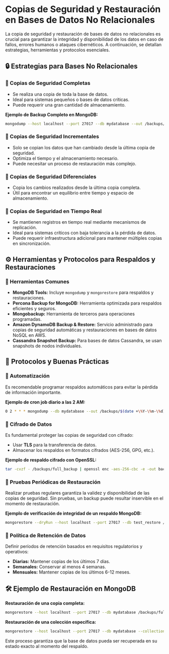 # Copias de Seguridad y Restauración en Bases de Datos No Relacionales

La copia de seguridad y restauración de bases de datos no relacionales es crucial para garantizar la integridad y disponibilidad de los datos en caso de fallos, errores humanos o ataques cibernéticos. A continuación, se detallan estrategias, herramientas y protocolos esenciales.

## 🔒 Estrategias para Bases No Relacionales

### 📌 Copias de Seguridad Completas

- Se realiza una copia de toda la base de datos.
- Ideal para sistemas pequeños o bases de datos críticas.
- Puede requerir una gran cantidad de almacenamiento.

**Ejemplo de Backup Completo en MongoDB:**

```bash
mongodump --host localhost --port 27017 --db mydatabase --out /backups/full_backup
```

### 📌 Copias de Seguridad Incrementales

- Solo se copian los datos que han cambiado desde la última copia de seguridad.
- Optimiza el tiempo y el almacenamiento necesario.
- Puede necesitar un proceso de restauración más complejo.

### 📌 Copias de Seguridad Diferenciales

- Copia los cambios realizados desde la última copia completa.
- Útil para encontrar un equilibrio entre tiempo y espacio de almacenamiento.

### 📌 Copias de Seguridad en Tiempo Real

- Se mantienen registros en tiempo real mediante mecanismos de replicación.
- Ideal para sistemas críticos con baja tolerancia a la pérdida de datos.
- Puede requerir infraestructura adicional para mantener múltiples copias en sincronización.

## ⚙️ Herramientas y Protocolos para Respaldos y Restauraciones

### 🔧 Herramientas Comunes

- **MongoDB Tools:** Incluye `mongodump` y `mongorestore` para respaldos y restauraciones.
- **Percona Backup for MongoDB:** Herramienta optimizada para respaldos eficientes y seguros.
- **Mongobackup:** Herramienta de terceros para operaciones programadas.
- **Amazon DynamoDB Backup & Restore:** Servicio administrado para copias de seguridad automáticas y restauraciones en bases de datos NoSQL en AWS.
- **Cassandra Snapshot Backup:** Para bases de datos Cassandra, se usan snapshots de nodos individuales.

## 🔄 Protocolos y Buenas Prácticas

### 🤖 Automatización

Es recomendable programar respaldos automáticos para evitar la pérdida de información importante.

**Ejemplo de cron job diario a las 2 AM:**

```bash
0 2 * * * mongodump --db mydatabase --out /backups/$(date +\%Y-\%m-\%d)
```

### 🔐 Cifrado de Datos

Es fundamental proteger las copias de seguridad con cifrado:

- Usar **TLS** para la transferencia de datos.
- Almacenar los respaldos en formatos cifrados (AES-256, GPG, etc.).

**Ejemplo de respaldo cifrado con OpenSSL:**

```bash
tar -cvzf - /backups/full_backup | openssl enc -aes-256-cbc -e -out backup.tar.gz.enc
```

### 🧪 Pruebas Periódicas de Restauración

Realizar pruebas regulares garantiza la validez y disponibilidad de las copias de seguridad. Sin pruebas, un backup puede resultar inservible en el momento de restauración.

**Ejemplo de verificación de integridad de un respaldo MongoDB:**

```bash
mongorestore --dryRun --host localhost --port 27017 --db test_restore /backups/full_backup/mydatabase
```

### 📜 Política de Retención de Datos

Definir períodos de retención basados en requisitos regulatorios y operativos:

- **Diarias:** Mantener copias de los últimos 7 días.
- **Semanales:** Conservar al menos 4 semanas.
- **Mensuales:** Mantener copias de los últimos 6-12 meses.

## 🛠️ Ejemplo de Restauración en MongoDB

**Restauración de una copia completa:**

```bash
mongorestore --host localhost --port 27017 --db mydatabase /backups/full_backup/mydatabase
```

**Restauración de una colección específica:**

```bash
mongorestore --host localhost --port 27017 --db mydatabase --collection users /backups/full_backup/mydatabase/users.bson
```

Este proceso garantiza que la base de datos pueda ser recuperada en su estado exacto al momento del respaldo.
